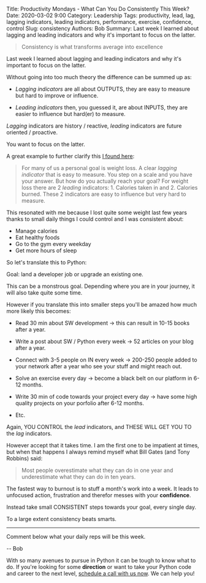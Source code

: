 Title: Productivity Mondays - What Can You Do Consistently This Week?
Date: 2020-03-02 9:00
Category: Leadership
Tags: productivity, lead, lag, lagging indicators, leading indicators, performance, exercise, confidence, control
Slug: consistency
Authors: Bob
Summary: Last week I learned about lagging and leading indicators and why it's important to focus on the latter.

> Consistency is what transforms average into excellence

Last week I learned about lagging and leading indicators and why it's important to focus on the latter.

Without going into too much theory the difference can be summed up as:

- _Lagging indicators_ are all about OUTPUTS, they are easy to measure but hard to improve or influence.

- _Leading indicators_ then, you guessed it, are about INPUTS, they are easier to influence but hard(er) to measure.

_Lagging_ indicators are history / reactive, _leading_ indicators are future oriented / proactive.

You want to focus on the latter.

A great example to further clarify this [I found here](https://kpilibrary.com/topics/lagging-and-leading-indicators):

> For many of us a personal goal is weight loss. A clear _lagging indicator_ that is easy to measure. You step on a scale and you have your answer. But how do you actually reach your goal? For weight loss there are 2 _leading_ indicators: 1. Calories taken in and 2. Calories burned. These 2 indicators are easy to influence but very hard to measure.

This resonated with me because I lost quite some weight last few years thanks to small daily things I could control and I was consistent about:

- Manage calories
- Eat healthy foods
- Go to the gym every weekday
- Get more hours of sleep

So let's translate this to Python:

Goal: land a developer job or upgrade an existing one.

This can be a monstrous goal. Depending where you are in your journey, it will also take quite some time.

However if you translate this into smaller steps you'll be amazed how much more likely this becomes:

- Read 30 min about SW development -> this can result in 10-15 books after a year.

- Write a post about SW / Python every week -> 52 articles on your blog after a year.

- Connect with 3-5 people on IN every week -> 200-250 people added to your network after a year who see your stuff and might reach out.

- Solve an exercise every day -> become a black belt on our platform in 6-12 months.

- Write 30 min of code towards your project every day -> have some high quality projects on your porfolio after 6-12 months.

- Etc.

Again, YOU CONTROL the _lead_ indicators, and THESE WILL GET YOU TO the _lag_ indicators.

However accept that it takes time. I am the first one to be impatient at times, but when that happens I always remind myself what Bill Gates (and Tony Robbins) said:

> Most people overestimate what they can do in one year and underestimate what they can do in ten years.

The fastest way to burnout is to stuff a month's work into a week. It leads to unfocused action, frustration and therefor messes with your __confidence__.

Instead take small CONSISTENT steps towards your goal, every single day.

To a large extent consistency beats smarts.

---

Comment below what your daily reps will be this week.

-- Bob

<div class="ctaBox">
<p>With so many avenues to pursue in Python it can be tough to know what to do. If you're looking for some <strong>direction</strong> or want to take your Python code and career to the next level, <a href="https://go.oncehub.com/pybites" target="_blank">schedule a call with us now</a>. We can help you!</p>
</div>
